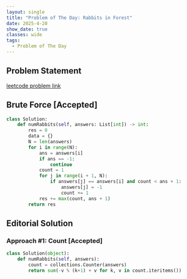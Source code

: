 ```yaml
---
layout: single
title: "Problem of The Day: Rabbits in Forest"
date: 2025-4-20
show_date: true
classes: wide
tags:
  - Problem of The Day
---
```


## Problem Statement

[leetcode problem link](https://leetcode.com/problems/rabbits-in-forest/?envType=daily-question&envId=2025-04-20)

## Brute Force [Accepted]

```python
class Solution:
    def numRabbits(self, answers: List[int]) -> int:
        res = 0
        data = {}
        N = len(answers)
        for i in range(N):
            ans = answers[i]
            if ans == -1:
                continue
            count = 1
            for j in range(i + 1, N):
                if answers[j] == answers[i] and count < ans + 1:
                    answers[j] = -1
                    count += 1
            res += max(count, ans + 1)
        return res
```

## Editorial Solution

### Approach #1: Count [Accepted]

```python
class Solution(object):
    def numRabbits(self, answers):
        count = collections.Counter(answers)
        return sum(-v % (k+1) + v for k, v in count.iteritems())
```
